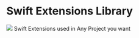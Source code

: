 # Swift Extensions Library
<img src="https://img.shields.io/badge/Swift-4.2-orange">
Swift Extensions used in Any Project you want
